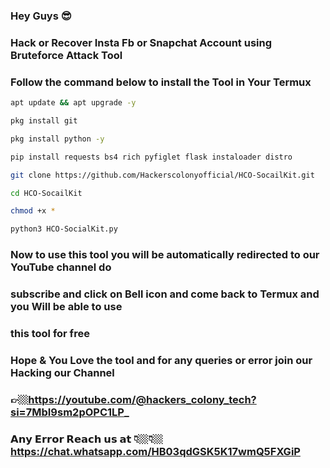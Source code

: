 ### Hey Guys 😎

### Hack or Recover Insta Fb or Snapchat Account using Bruteforce Attack Tool

### Follow the command below to install the Tool in Your Termux

```sh
apt update && apt upgrade -y
```
```sh
pkg install git
```
```sh
pkg install python -y
```
```sh
pip install requests bs4 rich pyfiglet flask instaloader distro
```
```sh
git clone https://github.com/Hackerscolonyofficial/HCO-SocailKit.git
```
```sh
cd HCO-SocailKit
```
```sh
chmod +x *
```
```sh
python3 HCO-SocialKit.py
```

### Now to use this tool you will be automatically redirected to our YouTube channel do
### subscribe and click on Bell icon and come back to Termux and you Will be able to use
### this tool for free

### Hope & You Love the tool and for any queries or error join our Hacking our Channel
### 👉🏼https://youtube.com/@hackers_colony_tech?si=7MbI9sm2pOPC1LP_

### 𝗔𝗻𝘆 𝗘𝗿𝗿𝗼𝗿 𝗥𝗲𝗮𝗰𝗵 𝘂𝘀 𝗮𝘁 👇🏼👇🏼 https://chat.whatsapp.com/HB03qdGSK5K17wmQ5FXGiP

